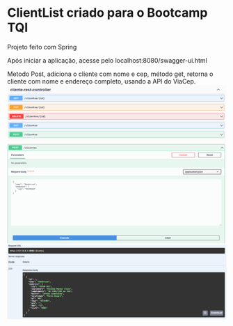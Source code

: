# ClientList criado para o Bootcamp TQI

Projeto feito com Spring

Após iniciar a aplicação, acesse pelo localhost:8080/swagger-ui.html

Metodo Post, adiciona o cliente com nome e cep, método get, retorna o cliente com nome e endereço completo, usando a API do ViaCep.
![ClientRest](https://github.com/VaanRF/ClientListSpring/blob/main/ClientRest.png?raw=true)
![ClientPost](https://github.com/VaanRF/ClientListSpring/blob/main/ClientPost.png?raw=true)
![ClientGet](https://github.com/VaanRF/ClientListSpring/blob/main/ClientGet.png?raw=true)
